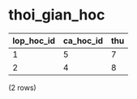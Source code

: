 thoi_gian_hoc
=============

| lop_hoc_id | ca_hoc_id | thu |
|------------|-----------|-----|
| 1          | 5         | 7   |
| 2          | 4         | 8   |
(2 rows)

